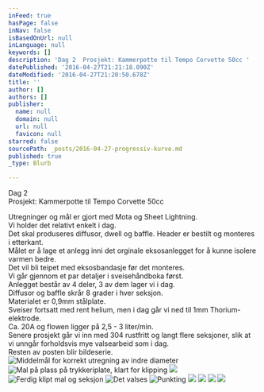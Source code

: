 ```yaml
---
inFeed: true
hasPage: false
inNav: false
isBasedOnUrl: null
inLanguage: null
keywords: []
description: 'Dag 2  Prosjekt: Kammerpotte til Tempo Corvette 50cc '
datePublished: '2016-04-27T21:21:18.090Z'
dateModified: '2016-04-27T21:20:50.678Z'
title: ''
author: []
authors: []
publisher:
  name: null
  domain: null
  url: null
  favicon: null
starred: false
sourcePath: _posts/2016-04-27-progressiv-kurve.md
published: true
_type: Blurb

---
```

Dag 2   
Prosjekt: Kammerpotte til Tempo Corvette 50cc

Utregninger og mål er gjort med Mota og Sheet Lightning.  
Vi holder det relativt enkelt i dag.  
Det skal produseres diffusor, dwell og baffle. Header er bestilt og monteres i etterkant.  
Målet er å lage et anlegg inni det orginale eksosanlegget for å kunne isolere varmen bedre.  
Det vil bli teipet med eksosbandasje før det monteres.  
Vi går gjennom et par detaljer i sveisehåndboka først.  
Anlegget består av 4 deler, 3 av dem lager vi i dag.  
Diffusor og baffle skrår 8 grader i hver seksjon.  
Materialet er 0,9mm stålplate.   
Sveiser fortsatt med rent helium, men i dag går vi ned til 1mm Thorium-elektrode.  
Ca. 20A og flowen ligger på 2,5 - 3 liter/min.  
Senere prosjekt går vi inn med 304 rustfritt og langt flere seksjoner, slik at vi unngår forholdsvis mye valsearbeid som i dag.  
Resten av posten blir bildeserie.
![Middelmål for korrekt utregning av indre diameter](https://the-grid-user-content.s3-us-west-2.amazonaws.com/bbc252e3-5e73-4079-821d-620b9f9eae22.jpg)
![Mal på plass på trykkeriplate, klart for klipping](https://the-grid-user-content.s3-us-west-2.amazonaws.com/a098dcab-7414-4530-8732-7355380ce2eb.jpg)
![](https://the-grid-user-content.s3-us-west-2.amazonaws.com/6407687d-4f4c-4565-8e2f-c6686502c314.jpg)
![Ferdig klipt mal og seksjon](https://the-grid-user-content.s3-us-west-2.amazonaws.com/df654a35-48fd-4947-8ca3-bd10183e5f34.jpg)
![Det valses](https://the-grid-user-content.s3-us-west-2.amazonaws.com/97a72f8a-7bdf-43dc-a7c5-fc7ebfff2b84.jpg)
![Punkting](https://the-grid-user-content.s3-us-west-2.amazonaws.com/7a7a90ab-2e6a-49bd-b714-d8e29051b6cd.jpg)
![](https://the-grid-user-content.s3-us-west-2.amazonaws.com/28faeba5-7ef4-4217-850c-3da45a4b244a.jpg)
![](https://the-grid-user-content.s3-us-west-2.amazonaws.com/db1189e5-3bfb-44b4-883c-1c724087b960.jpg)
![](https://the-grid-user-content.s3-us-west-2.amazonaws.com/a2ead6b0-73ca-486a-a448-eace031503b2.jpg)
![](https://the-grid-user-content.s3-us-west-2.amazonaws.com/e977d7c6-3256-491e-ae74-d5096c5a1cab.jpg)